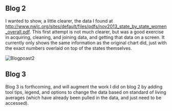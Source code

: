 ## Blog 2

I wanted to show, a little clearer, the data I found at http://www.nwlc.org/sites/default/files/pdfs/nov2013_state_by_state_women_overall.pdf.  This first attempt is not much clearer, but was a good exercise in acquiring, cleaning, and joining data, and getting that data on a screen.  It currently only shows the same information as the original chart did, just with the exact numbers overlaid on top of the states themselves.

![Blogpoast2]('map.png')

## Blog 3

Blog 3 is forthcoming, and will augment the work I did on blog 2 by adding tool tips, legend, and options to change the data based on standard of living averages (which have already been pulled in the data, and just need to be accessed).